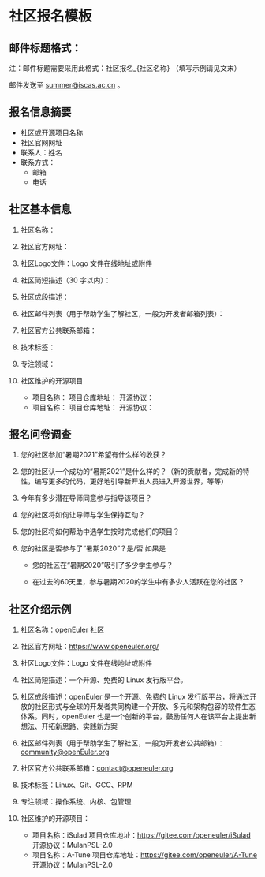 # 社区报名模板

## 邮件标题格式：

注：邮件标题需要采用此格式：社区报名_{社区名称} （填写示例请见文末）

邮件发送至 summer@iscas.ac.cn 。

## 报名信息摘要

- 社区或开源项目名称
- 社区官网网址
- 联系人：姓名
- 联系方式：
  - 邮箱
  - 电话

## 社区基本信息

1. 社区名称：
2. 社区官方网址：
3. 社区Logo文件：Logo 文件在线地址或附件
4. 社区简短描述（30 字以内）：
5. 社区成段描述：
6. 社区邮件列表（用于帮助学生了解社区，一般为开发者邮箱列表）：  
7. 社区官方公共联系邮箱：
8. 技术标签：
9. 专注领域：
10. 社区维护的开源项目

    - 项目名称：
      项目仓库地址：
      开源协议：
    - 项目名称：
      项目仓库地址：
      开源协议：

## 报名问卷调查

1. 您的社区参加“暑期2021”希望有什么样的收获？

2. 您的社区认一个成功的“暑期2021”是什么样的？（新的贡献者，完成新的特性，编写更多的代码，更好地引导新开发人员进入开源世界，等等）

3. 今年有多少潜在导师同意参与指导该项目？

4. 您的社区将如何让导师与学生保持互动？

5. 您的社区将如何帮助中选学生按时完成他们的项目？

6. 您的社区是否参与了“暑期2020”？是/否
     如果是
   - 您的社区在“暑期2020”吸引了多少学生参与？

   - 在过去的60天里，参与暑期2020的学生中有多少人活跃在您的社区？

## 社区介绍示例

1. 社区名称：openEuler 社区
2. 社区官方网址：<https://www.openeuler.org/>
3. 社区Logo文件：Logo 文件在线地址或附件
4. 社区简短描述：一个开源、免费的 Linux 发行版平台。
5. 社区成段描述：openEuler 是一个开源、免费的 Linux 发行版平台，将通过开放的社区形式与全球的开发者共同构建一个开放、多元和架构包容的软件生态体系。同时，openEuler 也是一个创新的平台，鼓励任何人在该平台上提出新想法、开拓新思路、实践新方案
6. 社区邮件列表（用于帮助学生了解社区，一般为开发者公共邮箱）：community@openEuler.org  
7. 社区官方公共联系邮箱：contact@openeuler.org
8. 技术标签：Linux、Git、GCC、RPM
9. 专注领域：操作系统、内核、包管理
10. 社区维护的开源项目：

    - 项目名称：iSulad
      项目仓库地址：https://gitee.com/openeuler/iSulad
      开源协议：MulanPSL-2.0
    - 项目名称：A-Tune
      项目仓库地址：https://gitee.com/openeuler/A-Tune
      开源协议：MulanPSL-2.0
